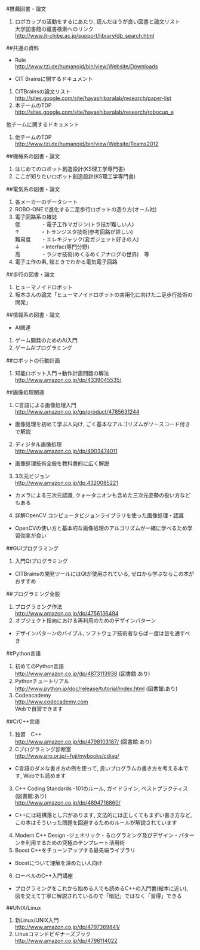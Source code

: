 #推薦図書・論文

1. ロボカップの活動をするにあたり, 読んだほうが良い図書と論文リスト  
大学図書館の蔵書検索へのリンク  
<http://www.it-chibe.ac.jp/support/library/db_search.html>

##共通の資料
* Rule  
<http://www.tzi.de/humanoid/bin/view/Website/Downloads>

* CIT Brainsに関するドキュメント
1. CITBrainsの論文リスト  
<http://sites.google.com/site/hayashibaralab/research/paper-list>
2. 本チームのTDP  
<http://sites.google.com/site/hayashibaralab/research/robocup_e>

他チームに関するドキュメント
1. 他チームのTDP  
<http://www.tzi.de/humanoid/bin/view/Website/Teams2012>

##機械系の図書・論文
1. はじめてのロボット創造設計(KS理工学専門書)
2. ここが知りたいロボット創造設計(KS理工学専門書)

##電気系の図書・論文
1. 各メーカーのデータシート
2. ROBO-ONEで進化する二足歩行ロボットの造り方(オーム社)
3. 電子回路系の雑誌  
低　　　　・電子工作マガジン(トラ技が難しい人)  
↑　　　　・トランジスタ技術(参考回路が詳しい)  
難易度　　・エレキジャック(変ガジェット好きの人)  
↓　　　　・Interfac(専門分野)  
高　　　　・ラジオ技術(めくるめくアナログの世界)　等
4. 電子工作の素, 絵ときでわかる電気電子回路

##歩行の図書・論文
1. ヒューマノイドロボット
2. 坂本さんの論文「ヒューマノイドロボットの実用化に向けた二足歩行技術の開発」

##情報系の図書・論文
* AI関連
1. ゲーム開発のためのAI入門
2. ゲームAIプログラミング

##ロボットの行動計画
1. 知能ロボット入門→動作計画問題の解法  
<http://www.amazon.co.jp/dp/4339045535/>


##画像処理関連
1. C言語による画像処理入門  
<http://www.amazon.co.jp/gp/product/4785631244>
* 画像処理を初めて学ぶ人向け, ごく基本なアルゴリズムがソースコード付きで解説
2. ディジタル画像処理  
<http://www.amazon.co.jp/dp/4903474011>
* 画像処理技術全般を教科書的に広く解説
3. 3次元ビジョン  
<http://www.amazon.co.jp/dp.4320085221>
* カメラによる三次元認識, クォータニオンも含めた三次元姿勢の扱い方などもある
4. 詳解OpenCV コンピュータビジョンライブラリを使った画像処理・認識
* OpenCVの使い方と基本的な画像処理のアルゴリズムが一緒に学べるため学習効率が良い

##GUIプログラミング
1. 入門Qtプログラミング
* CITBrainsの開発ツールにはQtが使用されている, ゼロから学ぶならこの本がおすすめ

##プログラミング全般
1. プログラミング作法  
<http://www.amazon.co.jp/dp/4756136494>
2. オブジェクト指向における再利用のためのデザインパターン
* デザインパターンのバイブル, ソフトウェア技術者ならば一度は目を通すべき

##Python言語
1. 初めてのPython言語  
<http://www.amazon.co.jp/dp/4873113938> (図書館:あり)
2. Pythonチュートリアル  
<http://www.python.jp/doc/release/tutorial/index.html> (図書館:あり)
3. Codeacademy  
<http://www.codecademy.com>  
Webで自習できます

##C/C++言語
1. 独習　C++  
<http://www.amazon.co.jp/dp/4798103187/> (図書館:あり)
2. Cプログラミング診断室  
<http://www.pro.or.jp/~fuji/mybooks/cdiag/>
* C言語のダメな書き方の例を使って, 良いプログラムの書き方を考える本です, Webでも読めます
3. C++  Coding Standards -101のルール, ガイドライン, ベストプラクティス(図書館:あり)  
<http://www.amazon.co.jp/dp/4894716860/>
* C++には結構落とし穴があります, 文法的には正しくてもまずい書き方など, この本はそういった問題を回避するためのルールが解説されています
4. Modern C++ Design -ジェネリック・るログラミング及びデザイン・パターンを利用するための究極のテンプレート活用術
5. Boost C++をチューンアップする最先端ライブラリ
* Boostについて理解を深めたい人向け
6. ローベルのC++入門講座
* プログラミングをこれから始める人でも読めるC++の入門書(絵本に近い), 図を交えて丁寧に解説されているので「暗記」ではなく「習得」できる

##UNIX/Linux
1. 新Linux/UNIX入門  
<http://www.amazon.co.jp/dp/4797369841/>
2. Linuxコマンドビギナーズブック  
<http://www.amazon.co.jp/dp/4798114022>

